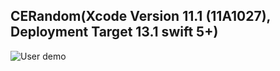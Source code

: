 ## CERandom(Xcode Version 11.1 (11A1027), Deployment Target 13.1 swift 5+)
![User demo](https://github.com/mdzinuk/CERandom/blob/master/demo.gif)
